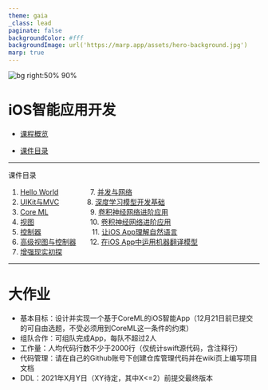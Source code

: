 ```yaml
---
theme: gaia
_class: lead
paginate: false
backgroundColor: #fff
backgroundImage: url('https://marp.app/assets/hero-background.jpg')
marp: true
---
```


![bg right:50% 90%](https://docs-assets.developer.apple.com/published/0c6f70c9aa2bc6bc3af552ecdfe73700/110/overview-hero@2x.png)
# iOS智能应用开发

- [课程概览](0.html)

- [课件目录](#2)

---

课件目录

1. [Hello World](1.html) &nbsp;&emsp;&emsp;&emsp;&emsp;7. [并发与网络](7.html)
2. [UIKit与MVC](2.html)&emsp;&emsp;&emsp;&emsp;8. [深度学习模型开发基础](8.html)
3. [Core ML](3.html)&emsp;&emsp;&emsp;&emsp;&emsp;&emsp;9. [卷积神经网络进阶应用](9.html)
4. [视图](4.html)&emsp;&emsp;&emsp;&emsp;&emsp;&emsp;&emsp;&emsp;10. [卷积神经网络进阶应用](10.html)
5. [控制器](5.html) &emsp;&emsp;&emsp;&emsp;&emsp;&emsp;&emsp;11. [让iOS App理解自然语言](11.html)
6. [高级视图与控制器](6.html)&emsp;&emsp;12. [在iOS App中运用机器翻译模型](12.html)
13. [增强现实初探](13.html)

---

# 大作业

- 基本目标：设计并实现一个基于CoreML的iOS智能App（12月21日前已提交的可自由选题，不受必须用到CoreML这一条件的约束）
- 组队合作：可组队完成App，每队不超过2人
- 工作量：人均代码行数不少于2000行（仅统计swift源代码，含注释行）
- 代码管理：请在自己的Github账号下创建仓库管理代码并在wiki页上编写项目文档
- DDL：2021年X月Y日（XY待定，其中X<=2）前提交最终版本